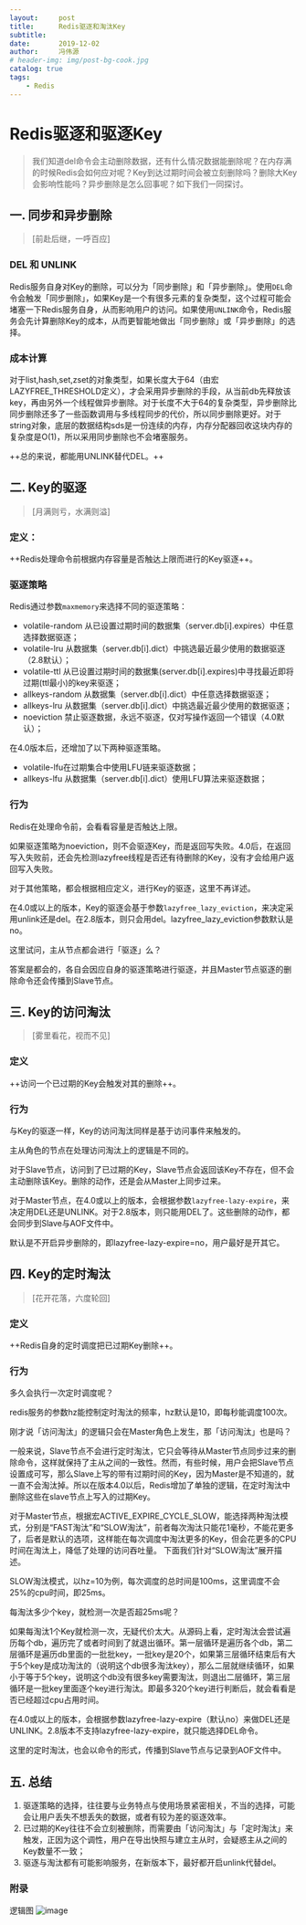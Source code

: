```yaml
---
layout:     post
title:      Redis驱逐和淘汰Key
subtitle:
date:       2019-12-02
author:     冯伟源
# header-img: img/post-bg-cook.jpg
catalog: true
tags:
    - Redis
---
```




# Redis驱逐和驱逐Key

> 我们知道del命令会主动删除数据，还有什么情况数据能删除呢？在内存满的时候Redis会如何应对呢？Key到达过期时间会被立刻删除吗？删除大Key会影响性能吗？异步删除是怎么回事呢？如下我们一同探讨。


## 一. 同步和异步删除
> [前赴后继，一呼百应]

### DEL 和 UNLINK

Redis服务自身对Key的删除，可以分为「同步删除」和「异步删除」。使用`DEL`命令会触发「同步删除」，如果Key是一个有很多元素的复杂类型，这个过程可能会堵塞一下Redis服务自身，从而影响用户的访问。如果使用`UNLINK`命令，Redis服务会先计算删除Key的成本，从而更智能地做出「同步删除」或「异步删除」的选择。

### 成本计算
对于list,hash,set,zset的对象类型，如果长度大于64（由宏LAZYFREE_THRESHOLD定义），才会采用异步删除的手段，从当前db先释放该key，再由另外一个线程做异步删除。对于长度不大于64的复杂类型，异步删除比同步删除还多了一些函数调用与多线程同步的代价，所以同步删除更好。对于string对象，底层的数据结构sds是一份连续的内存，内存分配器回收这块内存的复杂度是O(1)，所以采用同步删除也不会堵塞服务。

++总的来说，都能用UNLINK替代DEL。++

## 二. Key的驱逐
> [月满则亏，水满则溢]

### 定义：
++Redis处理命令前根据内存容量是否触达上限而进行的Key驱逐++。

### 驱逐策略
Redis通过参数`maxmemory`来选择不同的驱逐策略：

- volatile-random 从已设置过期时间的数据集（server.db[i].expires）中任意选择数据驱逐；
- volatile-lru 从数据集（server.db[i].dict）中挑选最近最少使用的数据驱逐（2.8默认）；
- volatile-ttl 从已设置过期时间的数据集(server.db[i].expires)中寻找最近即将过期(ttl最小)的key来驱逐；
- allkeys-random 从数据集（server.db[i].dict）中任意选择数据驱逐；
- allkeys-lru 从数据集（server.db[i].dict）中挑选最近最少使用的数据驱逐；
- noeviction 禁止驱逐数据，永远不驱逐，仅对写操作返回一个错误（4.0默认）；

在4.0版本后，还增加了以下两种驱逐策略。
- volatile-lfu在过期集合中使用LFU链来驱逐数据；
- allkeys-lfu 从数据集（server.db[i].dict）使用LFU算法来驱逐数据；

### 行为
Redis在处理命令前，会看看容量是否触达上限。

如果驱逐策略为noeviction，则不会驱逐Key，而是返回写失败。4.0后，在返回写入失败前，还会先检测lazyfree线程是否还有待删除的Key，没有才会给用户返回写入失败。

对于其他策略，都会根据相应定义，进行Key的驱逐，这里不再详述。

在4.0或以上的版本，Key的驱逐会基于参数`lazyfree_lazy_eviction`，来决定采用unlink还是del。在2.8版本，则只会用del。lazyfree_lazy_eviction参数默认是no。

这里试问，主从节点都会进行「驱逐」么？

答案是都会的，各自会因应自身的驱逐策略进行驱逐，并且Master节点驱逐的删除命令还会传播到Slave节点。


## 三. Key的访问淘汰
> [雾里看花，视而不见]

### 定义
++访问一个已过期的Key会触发对其的删除++。

### 行为
与Key的驱逐一样，Key的访问淘汰同样是基于访问事件来触发的。

主从角色的节点在处理访问淘汰上的逻辑是不同的。

对于Slave节点，访问到了已过期的Key，Slave节点会返回该Key不存在，但不会主动删除该Key。删除的动作，还是会从Master上同步过来。

对于Master节点，在4.0或以上的版本，会根据参数`lazyfree-lazy-expire`，来决定用DEL还是UNLINK。对于2.8版本，则只能用DEL了。这些删除的动作，都会同步到Slave与AOF文件中。

默认是不开启异步删除的，即lazyfree-lazy-expire=no，用户最好是开其它。

## 四. Key的定时淘汰
> [花开花落，六度轮回]

### 定义
++Redis自身的定时调度把已过期Key删除++。

### 行为

多久会执行一次定时调度呢？

redis服务的参数hz能控制定时淘汰的频率，hz默认是10，即每秒能调度100次。

刚才说「访问淘汰」的逻辑只会在Master角色上发生，那「访问淘汰」也是吗？

一般来说，Slave节点不会进行定时淘汰，它只会等待从Master节点同步过来的删除命令，这样就保持了主从之间的一致性。然而，有些时候，用户会把Slave节点设置成可写，那么Slave上写的带有过期时间的Key，因为Master是不知道的，就一直不会淘汰掉。所以在版本4.0以后，Redis增加了单独的逻辑，在定时淘汰中删除这些在slave节点上写入的过期Key。

对于Master节点，根据宏ACTIVE_EXPIRE_CYCLE_SLOW，能选择两种淘汰模式，分别是“FAST淘汰”和“SLOW淘汰”，前者每次淘汰只能花1毫秒，不能花更多了，后者是默认的选项，这样能在每次调度中淘汰更多的Key，但会花更多的CPU时间在淘汰上，降低了处理的访问吞吐量。 下面我们针对“SLOW淘汰”展开描述。

SLOW淘汰模式，以hz=10为例，每次调度的总时间是100ms，这里调度不会25%的cpu时间，即25ms。

每淘汰多少个key，就检测一次是否超25ms呢？

如果每淘汰1个Key就检测一次，无疑代价太大。从源码上看，定时淘汰会尝试遍历每个db，遍历完了或者时间到了就退出循环。第一层循环是遍历各个db，第二层循环是遍历db里面的一批批key，一批key是20个，如果第三层循环结束后有大于5个key是成功淘汰的（说明这个db很多淘汰key），那么二层就继续循环，如果小于等于5个key，说明这个db没有很多key需要淘汰，则退出二层循环，第三层循环是一批key里面逐个key进行淘汰。即最多320个key进行判断后，就会看看是否已经超过cpu占用时间。

在4.0或以上的版本，会根据参数lazyfree-lazy-expire（默认no）来做DEL还是UNLINK。2.8版本不支持lazyfree-lazy-expire，就只能选择DEL命令。

这里的定时淘汰，也会以命令的形式，传播到Slave节点与记录到AOF文件中。

## 五. 总结

1. 驱逐策略的选择，往往要与业务特点与使用场景紧密相关，不当的选择，可能会让用户丢失不想丢失的数据，或者有较为差的驱逐效率。
2. 已过期的Key往往不会立刻被删除，而需要由「访问淘汰」与「定时淘汰」来触发，正因为这个调性，用户在导出快照与建立主从时，会疑惑主从之间的Key数量不一致；
3. 驱逐与淘汰都有可能影响服务，在新版本下，最好都开启unlink代替del。

### 附录
逻辑图
![image](http://assets.processon.com/chart_image/5de78cf0e4b00e6d9018482e.png)

